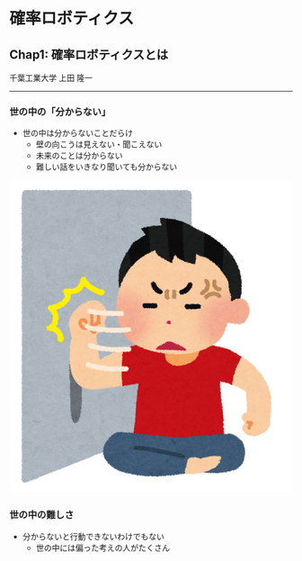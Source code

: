 # 確率ロボティクス

## Chap1: 確率ロボティクスとは

千葉工業大学 上田 隆一

---

### 世の中の「分からない」

* 世の中は分からないことだらけ
    * 壁の向こうは見えない・聞こえない
    * 未来のことは分からない
    * 難しい話をいきなり聞いても分からない

![](../figs/kabedon_old.png)

### 世の中の難しさ

* 分からないと行動できないわけでもない
    * 世の中には偏った考えの人がたくさん
